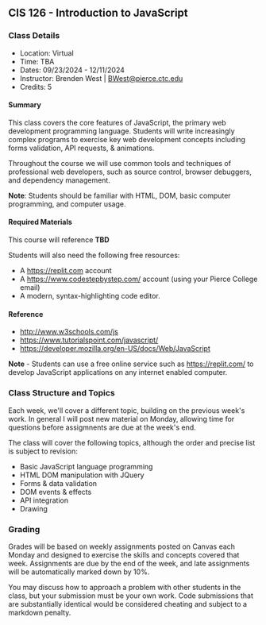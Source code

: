CIS 126 - Introduction to JavaScript
--------

### Class Details

* Location: Virtual
* Time: TBA
* Dates: 09/23/2024 - 12/11/2024
* Instructor: Brenden West | BWest@pierce.ctc.edu
* Credits: 5

#### Summary

This class covers the core features of JavaScript, the primary web development programming language. Students will write increasingly complex programs to exercise key web development concepts including forms validation, API requests, & animations.

Throughout the course we will use common tools and techniques of professional web developers, such as source control, browser debuggers, and dependency management.

**Note**: Students should be familiar with HTML, DOM, basic computer programming, and computer usage.

#### Required Materials

This course will reference **TBD** 

Students will also need the following free resources:

* A https://replit.com account
* A https://www.codestepbystep.com/ account (using your Pierce College email)
* A modern, syntax-highlighting code editor.

#### Reference

- http://www.w3schools.com/js
- https://www.tutorialspoint.com/javascript/
- https://developer.mozilla.org/en-US/docs/Web/JavaScript

**Note** - Students can use a free online service such as https://replit.com/ to develop JavaScript applications on any internet enabled computer.

### Class Structure and Topics

Each week, we'll cover a different topic, building on the previous week's work. In general I will post new material on Monday, allowing time for questions before assigmnents are due at the week's end.

The class will cover the following topics, although the order and precise list is subject to revision:

- Basic JavaScript language programming
- HTML DOM manipulation with JQuery
- Forms & data validation
- DOM events & effects
- API integration
- Drawing

### Grading

Grades will be based on weekly assignments posted on Canvas each Monday and  designed to exercise the skills and concepts covered that week. Assignments are due by the end of the week, and late assignments will be automatically marked down by 10%.

You may discuss how to approach a problem with other students in the class, but your submission must be your own work. Code submissions that are substantially identical would be considered cheating and subject to a markdown penalty.
